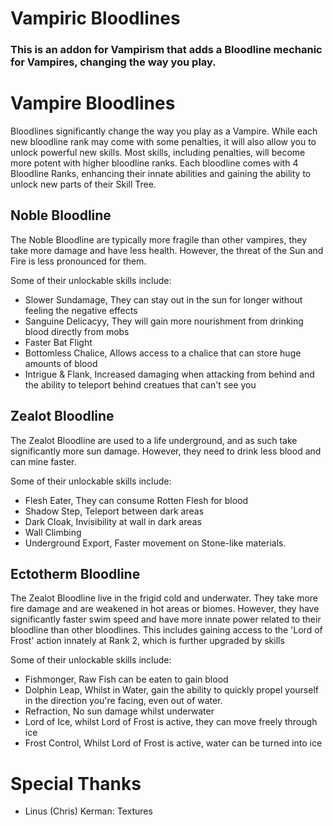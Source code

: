 # Vampiric Bloodlines
### This is an addon for Vampirism that adds a Bloodline mechanic for Vampires, changing the way you play. 

# Vampire Bloodlines
Bloodlines significantly change the way you play as a Vampire. While each new bloodline rank may come with some penalties, it will also allow you to unlock powerful new skills. Most skills, including penalties, will become more potent with higher bloodline ranks.
Each bloodline comes with 4 Bloodline Ranks, enhancing their innate abilities and gaining the ability to unlock new parts of their Skill Tree.

## Noble Bloodline

The Noble Bloodline are typically more fragile than other vampires, they take more damage and have less health. However, the threat of the Sun and Fire is less pronounced for them.

Some of their unlockable skills include:

- Slower Sundamage, They can stay out in the sun for longer without feeling the negative effects
- Sanguine Delicacyy, They will gain more nourishment from drinking blood directly from mobs
- Faster Bat Flight
- Bottomless Chalice, Allows access to a chalice that can store huge amounts of blood
- Intrigue & Flank, Increased damaging when attacking from behind and the ability to teleport behind creatues that can't see you

## Zealot Bloodline

The Zealot Bloodline are used to a life underground, and as such take significantly more sun damage. However, they need to drink less blood and can mine faster.

Some of their unlockable skills include:

- Flesh Eater, They can consume Rotten Flesh for blood
- Shadow Step, Teleport between dark areas
- Dark Cloak, Invisibility at wall in dark areas
- Wall Climbing
- Underground Export, Faster movement on Stone-like materials.

## Ectotherm Bloodline

The Zealot Bloodline live in the frigid cold and underwater. They take more fire damage and are weakened in hot areas or biomes. However, they have significantly faster swim speed and have more innate power related to their bloodline than other bloodlines.
This includes gaining access to the 'Lord of Frost' action innately at Rank 2, which is further upgraded by skills

Some of their unlockable skills include:
- Fishmonger, Raw Fish can be eaten to gain blood
- Dolphin Leap, Whilst in Water, gain the ability to quickly propel yourself in the direction you're facing, even out of water.
- Refraction, No sun damage whilst underwater
- Lord of Ice, whilst Lord of Frost is active, they can move freely through ice
- Frost Control, Whilst Lord of Frost is active, water can be turned into ice




# Special Thanks
- Linus (Chris) Kerman: Textures
